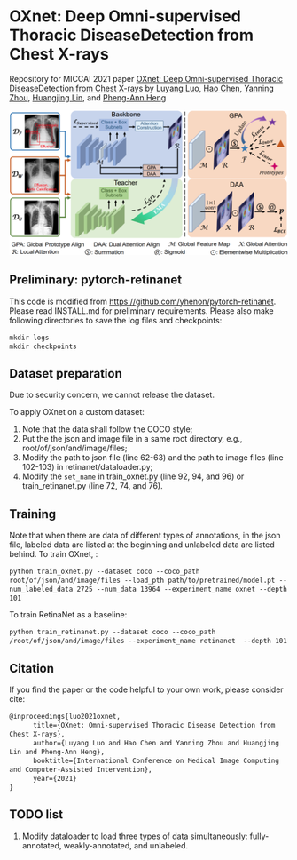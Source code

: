 # OXnet: Deep Omni-supervised Thoracic DiseaseDetection from Chest X-rays
Repository for MICCAI 2021 paper [OXnet: Deep Omni-supervised Thoracic DiseaseDetection from Chest X-rays](https://arxiv.org/abs/2104.03218)
by [Luyang Luo](https://llyxc.github.io/), [Hao Chen](https://www.cse.ust.hk/admin/people/faculty/profile/jhc), [Yanning Zhou](https://ynzhou.netlify.app/), [Huangjing Lin](https://www.linkedin.com/in/huangjing-lin-3bb526a0/?originalSubdomain=hk), and [Pheng-Ann Heng](http://www.cse.cuhk.edu.hk/~pheng/)

![oxnet](https://github.com/LLYXC/LLYXC.github.io/blob/master/indexpics/miccai21_oxnet.png)

## Preliminary: pytorch-retinanet
This code is modified from https://github.com/yhenon/pytorch-retinanet.
Please read INSTALL.md for preliminary requirements.
Please also make following directories to save the log files and checkpoints:
```
mkdir logs
mkdir checkpoints
```

## Dataset preparation
Due to security concern, we cannot release the dataset. 

To apply OXnet on a custom dataset: 
1. Note that the data shall follow the COCO style;
2. Put the the json and image file in a same root directory, e.g., root/of/json/and/image/files;
3. Modify the path to json file (line 62-63) and the path to image files (line 102-103) in retinanet/dataloader.py;
4. Modify the ```set_name``` in train_oxnet.py (line 92, 94, and 96) or train_retinanet.py (line 72, 74, and 76).

## Training
Note that when there are data of different types of annotations, in the json file, labeled data are listed at the beginning and unlabeled data are listed behind. To train OXnet, :
```
python train_oxnet.py --dataset coco --coco_path root/of/json/and/image/files --load_pth path/to/pretrained/model.pt --num_labeled_data 2725 --num_data 13964 --experiment_name oxnet --depth 101
```

To train RetinaNet as a baseline:
```
python train_retinanet.py --dataset coco --coco_path /root/of/json/and/image/files --experiment_name retinanet  --depth 101
```

## Citation
If you find the paper or the code helpful to your own work, please consider cite:
```
@inproceedings{luo2021oxnet,
      title={OXnet: Omni-supervised Thoracic Disease Detection from Chest X-rays}, 
      author={Luyang Luo and Hao Chen and Yanning Zhou and Huangjing Lin and Pheng-Ann Heng},
      booktitle={International Conference on Medical Image Computing and Computer-Assisted Intervention},
      year={2021}
}
```

## TODO list
1. Modify dataloader to load three types of data simultaneously: fully-annotated, weakly-annotated, and unlabeled.

